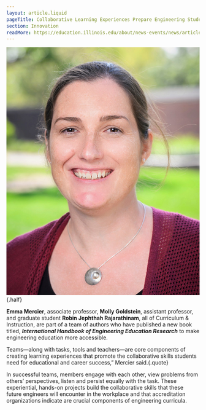 ```yaml
---
layout: article.liquid
pageTitle: Collaborative Learning Experiences Prepare Engineering Students for the Workforce
section: Innovation
readMore: https://education.illinois.edu/about/news-events/news/article/2023/11/03/collaborative-learning-experiences-crucial-in-preparing-engineering-students-for-the-workforce
---
```

<ilw-content width="page">

![Emma Mercier](/img/innovation/mercier.jpg){.half}

**Emma Mercier**, associate professor, **Molly Goldstein**, assistant professor, and graduate student **Robin Jephthah Rajarathinam**, all of Curriculum & Instruction, are part of a team of authors who have published a new book titled, ***International Handbook of Engineering Education Research*** to make engineering education more accessible.

Teams—along with tasks, tools and teachers—are core components of creating learning experiences that promote the collaborative skills students need for educational and career success,” Mercier said.{.quote}

In successful teams, members engage with each other, view problems from others’ perspectives, listen and persist equally with the task. These experiential, hands-on projects build the collaborative skills that these future engineers will encounter in the workplace and that accreditation organizations indicate are crucial components of engineering curricula.

</ilw-content>
